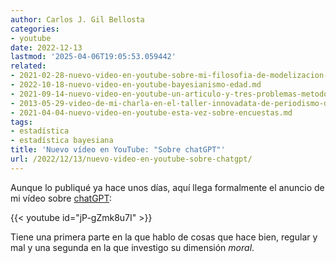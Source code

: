 ```yaml
---
author: Carlos J. Gil Bellosta
categories:
- youtube
date: 2022-12-13
lastmod: '2025-04-06T19:05:53.059442'
related:
- 2021-02-28-nuevo-video-en-youtube-sobre-mi-filosofia-de-modelizacion-de-datos.md
- 2022-10-18-nuevo-video-en-youtube-bayesianismo-edad.md
- 2021-09-14-nuevo-video-en-youtube-un-articulo-y-tres-problemas-metodologicos.md
- 2013-05-29-video-de-mi-charla-en-el-taller-innovadata-de-periodismo-de-datos.md
- 2021-04-04-nuevo-video-en-youtube-esta-vez-sobre-encuestas.md
tags:
- estadística
- estadística bayesiana
title: 'Nuevo vídeo en YouTube: "Sobre chatGPT"'
url: /2022/12/13/nuevo-video-en-youtube-sobre-chatgpt/
---
```


Aunque lo publiqué ya hace unos días, aquí llega formalmente el anuncio de mi vídeo sobre [chatGPT](https://chat.openai.com/):

{{< youtube id="jP-gZmk8u7I" >}}

Tiene una primera parte en la que hablo de cosas que hace bien, regular y mal y una segunda en la que investigo su dimensión _moral_.